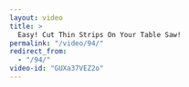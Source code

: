 ```yaml
---
layout: video
title: >
  Easy! Cut Thin Strips On Your Table Saw!
permalink: "/video/94/"
redirect_from:
  - "/94/"
video-id: "GUXa37VEZ2o"
---
```

